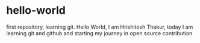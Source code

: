 # hello-world
first repository, learning git.
Hello World, I am Hrishitosh Thakur, today I am learning git and github and starting my journey in open source contribution.
